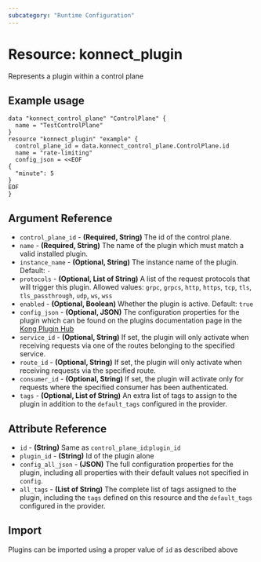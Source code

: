 ```yaml
---
subcategory: "Runtime Configuration"
---
```

# Resource: konnect_plugin
Represents a plugin within a control plane
## Example usage
```hcl
data "konnect_control_plane" "ControlPlane" {
  name = "TestControlPlane"
}
resource "konnect_plugin" "example" {
  control_plane_id = data.konnect_control_plane.ControlPlane.id
  name = "rate-limiting"
  config_json = <<EOF
{
  "minute": 5
}
EOF
}
```
## Argument Reference
* `control_plane_id` - **(Required, String)** The id of the control plane.
* `name` - **(Required, String)** The name of the plugin which must match a valid installed plugin.
* `instance_name` - **(Optional, String)** The instance name of the plugin. Default: `-`
* `protocols` - **(Optional, List of String)** A list of the request protocols that will trigger this plugin. Allowed values: `grpc`, `grpcs`, `http`, `https`, `tcp`, `tls`, `tls_passthrough`, `udp`, `ws`, `wss`
* `enabled` - **(Optional, Boolean)** Whether the plugin is active. Default: `true`
* `config_json` - **(Optional, JSON)** The configuration properties for the plugin which can be found on the plugins documentation page in the [Kong Plugin Hub](https://docs.konghq.com/hub/) 
* `service_id` - **(Optional, String)** If set, the plugin will only activate when receiving requests via one of the routes belonging to the specified service.
* `route_id` - **(Optional, String)** If set, the plugin will only activate when receiving requests via the specified route.
* `consumer_id` - **(Optional, String)** If set, the plugin will activate only for requests where the specified consumer has been authenticated.
* `tags` - **(Optional, List of String)** An extra list of tags to assign to the plugin in addition to the `default_tags` configured in the provider.
## Attribute Reference
* `id` - **(String)** Same as `control_plane_id`:`plugin_id`
* `plugin_id` - **(String)** Id of the plugin alone
* `config_all_json` - **(JSON)** The full configuration properties for the plugin, including all properties with their default values not specified in `config`.
* `all_tags` - **(List of String)** The complete list of tags assigned to the plugin, including the `tags` defined on this resource and the `default_tags` configured in the provider.
## Import
Plugins can be imported using a proper value of `id` as described above
